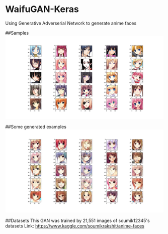 # WaifuGAN-Keras
Using Generative Adverserial Network to generate anime faces

##Samples
![Original](Original_images.jpg)

##Some generated examples
![Preview](Preview.jpg)

##Datasets
This GAN was trained by 21,551 images of soumik12345's datasets
Link: https://www.kaggle.com/soumikrakshit/anime-faces
